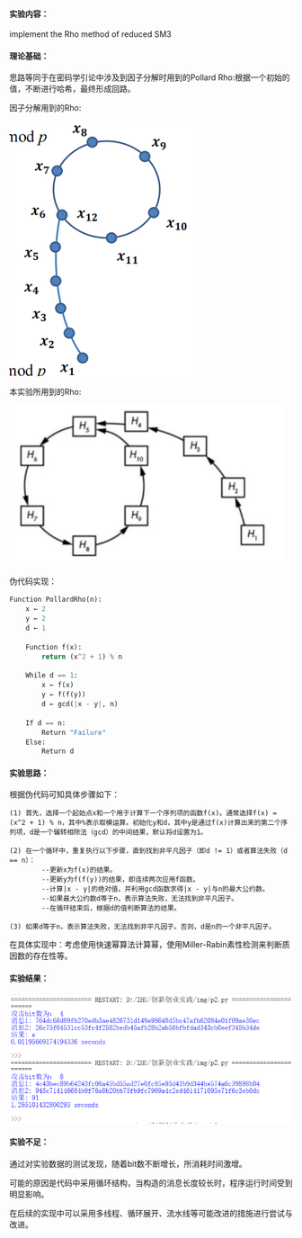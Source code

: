 #### 实验内容：
implement the Rho method of reduced SM3
#### 理论基础：
思路等同于在密码学引论中涉及到因子分解时用到的Pollard Rho:根据一个初始的值，不断进行哈希，最终形成回路。

因子分解用到的Rho:

![img](https://github.com/Azzzting/homework-group-48/blob/main/Project2/img/1.png)

本实验所用到的Rho:

![img](https://github.com/Azzzting/homework-group-48/blob/main/Project2/img/2.png)

伪代码实现：
```python
Function PollardRho(n):
    x ← 2
    y ← 2
    d ← 1
    
    Function f(x):
        return (x^2 + 1) % n
    
    While d == 1:
        x ← f(x)
        y ← f(f(y))
        d ← gcd(|x - y|, n)
    
    If d == n:
        Return "Failure"
    Else:
        Return d

```

#### 实验思路：
根据伪代码可知具体步骤如下：

    (1) 首先，选择一个起始点x和一个用于计算下一个序列项的函数f(x)。通常选择f(x) = (x^2 + 1) % n，其中%表示取模运算。初始化y和d，其中y是通过f(x)计算出来的第二个序列项，d是一个辗转相除法（gcd）的中间结果，默认将d设置为1。
    
    (2) 在一个循环中，重复执行以下步骤，直到找到非平凡因子（即d != 1）或者算法失败（d == n）：
            --更新x为f(x)的结果。
            --更新y为f(f(y))的结果，即连续两次应用f函数。
            --计算|x - y|的绝对值，并利用gcd函数求得|x - y|与n的最大公约数。
            --如果最大公约数d等于n，表示算法失败，无法找到非平凡因子。
            --在循环结束后，根据d的值判断算法的结果。

    (3) 如果d等于n，表示算法失败，无法找到非平凡因子。否则，d是n的一个非平凡因子。

在具体实现中：考虑使用快速幂算法计算幂，使用Miller-Rabin素性检测来判断质因数的存在性等。


#### 实验结果：
![img](https://github.com/Azzzting/homework-group-48/blob/main/Project2/img/3.png)

#### 实验不足：
通过对实验数据的测试发现，随着bit数不断增长，所消耗时间激增。

可能的原因是代码中采用循环结构，当构造的消息长度较长时，程序运行时间受到明显影响。

在后续的实现中可以采用多线程、循环展开、流水线等可能改进的措施进行尝试与改进。
